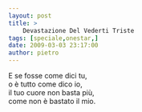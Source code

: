 ```yaml
---
layout: post
title: >
    Devastazione Del Vederti Triste
tags: [speciale,onestar,]
date: 2009-03-03 23:17:00
author: pietro
---
```

E se fosse come dici tu,<br/>o è tutto come dico io,<br/>il tuo cuore non basta più,<br/>come non è bastato il mio.
